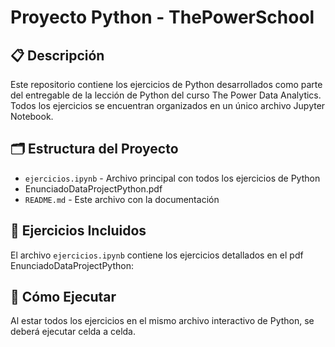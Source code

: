# Proyecto Python - ThePowerSchool

## 📋 Descripción
Este repositorio contiene los ejercicios de Python desarrollados como parte del entregable de la lección de Python del curso The Power Data Analytics.
Todos los ejercicios se encuentran organizados en un único archivo Jupyter Notebook.

## 🗂️ Estructura del Proyecto
- `ejercicios.ipynb` - Archivo principal con todos los ejercicios de Python
- EnunciadoDataProjectPython.pdf
- `README.md` - Este archivo con la documentación

## 🐍 Ejercicios Incluidos

El archivo `ejercicios.ipynb` contiene los ejercicios detallados en el pdf EnunciadoDataProjectPython:

## 🚀 Cómo Ejecutar

Al estar todos los ejercicios en el mismo archivo interactivo de Python, se deberá ejecutar celda a celda.
